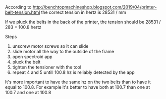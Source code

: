 According to http://benchtopmachineshop.blogspot.com/2019/04/printer-belt-tension.html
the correct tension in hertz is 28531 / mm

If we pluck the belts in the back of the printer, the tension should be 28531 / 283 = 100.8 hertz

Steps
1. unscrew motor screws so it can slide
2. slide motor all the way to the outside of the frame
3. open spectroid app
4. pluck the belt
5. tighten the tensioner with the tool
6. repeat 4 and 5 untill 100.8 hz is reliably detected by the app

It's more important to have the same hz on the two belts than to have it equal to 100.8. For example it's better to have both at 100.7 than one at 100.7 and one at 100.8
